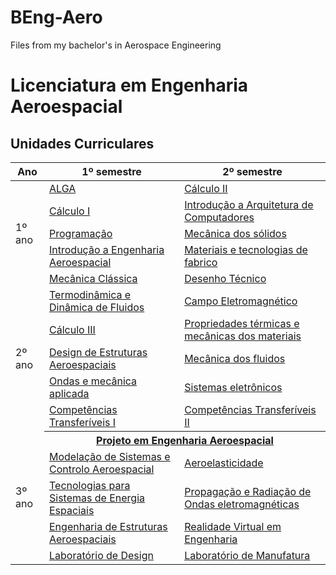 # BEng-Aero
Files from my bachelor's in Aerospace Engineering  
# Licenciatura em Engenharia Aeroespacial

## Unidades Curriculares

<table>
  <thead>
    <tr>
      <th>Ano</th>
      <th>1º semestre</th>
      <th>2º semestre</th>
    </tr>
  </thead>
  <tbody>
    <tr>
      <td rowspan="5">1º ano</td>
      <td><a href="https://github.com/magnergusse/Alga" target="_blank" rel="noopener noreferrer">ALGA</a></td>
      <td><a href="https://github.com/magnergusse/Calculo-2" target="_blank" rel="noopener noreferrer">Cálculo II</a></td>
    </tr>
    <tr>
      <td><a href="https://github.com/magnergusse/Calculo-1" target="_blank" rel="noopener noreferrer">Cálculo I</a></td>
      <td><a href="https://github.com/magnergusse/IAC" target="_blank" rel="noopener noreferrer">Introdução a Arquitetura de Computadores</a></td>
    </tr>
    <tr>
      <td><a href="https://github.com/magnergusse/Programacao" target="_blank" rel="noopener noreferrer">Programação</a></td>
      <td><a href="https://github.com/magnergusse/Mecanica-dos-solidos" target="_blank" rel="noopener noreferrer">Mecânica dos sólidos</a></td>
    </tr>
    <tr>
      <td><a href="https://github.com/magnergusse/IEA" target="_blank" rel="noopener noreferrer">Introdução a Engenharia Aeroespacial</a></td>
      <td><a href="https://github.com/magnergusse/MTF" target="_blank" rel="noopener noreferrer">Materiais e tecnologias de fabrico</a></td>
    </tr>
    <tr>
      <td><a href="https://github.com/magnergusse/Mecanica-Classica" target="_blank" rel="noopener noreferrer">Mecânica Clássica</a></td>
      <td><a href="https://github.com/magnergusse/Desenho-Tecnico" target="_blank" rel="noopener noreferrer">Desenho Técnico</a></td>
    </tr>
    <tr>
      <td rowspan="5">2º ano</td>
      <td><a href="https://github.com/magnergusse/Calculo-1" target="_blank" rel="noopener noreferrer">Termodinâmica e Dinâmica de Fluidos</a></td>
      <td><a href="https://github.com/magnergusse/Calculo-1" target="_blank" rel="noopener noreferrer">Campo Eletromagnético</a></td>
    </tr>
    <tr>
      <td><a href="https://github.com/magnergusse/Calculo-1" target="_blank" rel="noopener noreferrer">Cálculo III</a></td>
      <td><a href="https://github.com/magnergusse/Calculo-1" target="_blank" rel="noopener noreferrer">Propriedades térmicas e mecânicas dos materiais</a></td>
    </tr>
    <tr>
      <td><a href="https://github.com/magnergusse/Calculo-1" target="_blank" rel="noopener noreferrer">Design de Estruturas Aeroespaciais</a></td>
      <td><a href="https://github.com/magnergusse/Calculo-1" target="_blank" rel="noopener noreferrer">Mecânica dos fluidos</a></td>
    </tr>
    <tr>
      <td><a href="https://github.com/magnergusse/Calculo-1" target="_blank" rel="noopener noreferrer">Ondas e mecânica aplicada</a></td>
      <td><a href="https://github.com/magnergusse/Calculo-1" target="_blank" rel="noopener noreferrer">Sistemas eletrônicos</a></td>
    </tr>
    <tr>
      <td><a href="https://github.com/magnergusse/Calculo-1" target="_blank" rel="noopener noreferrer">Competências Transferíveis I</a></td>
      <td><a href="https://github.com/magnergusse/Calculo-1" target="_blank" rel="noopener noreferrer">Competências Transferíveis II</a></td>
    </tr>
    <tr>
      <td rowspan="5">3º ano</td>
      <th colspan="2"><a href="https://github.com/magnergusse/Calculo-1" target="_blank" rel="noopener noreferrer">Projeto em Engenharia Aeroespacial</a></th>
    </tr>
    <tr>
      <td><a href="https://github.com/magnergusse/Calculo-1" target="_blank" rel="noopener noreferrer">Modelação de Sistemas e Controlo Aeroespacial</a></td>
      <td><a href="https://github.com/magnergusse/Calculo-1" target="_blank" rel="noopener noreferrer">Aeroelasticidade</a></td>
    </tr>
    <tr>
      <td><a href="https://github.com/magnergusse/Calculo-1" target="_blank" rel="noopener noreferrer">Tecnologias para Sistemas de Energia Espaciais</a></td>
      <td><a href="https://github.com/magnergusse/Calculo-1" target="_blank" rel="noopener noreferrer">Propagação e Radiação de Ondas eletromagnéticas</a></td>
    </tr>
    <tr>
      <td><a href="https://github.com/magnergusse/Calculo-1" target="_blank" rel="noopener noreferrer">Engenharia de Estruturas Aeroespaciais</a></td>
      <td><a href="https://github.com/magnergusse/Calculo-1" target="_blank" rel="noopener noreferrer">Realidade Virtual em Engenharia</a></td>
    </tr>
    <tr>
      <td><a href="https://github.com/magnergusse/Calculo-1" target="_blank" rel="noopener noreferrer">Laboratório de Design</a></td>
      <td><a href="https://github.com/magnergusse/Calculo-1" target="_blank" rel="noopener noreferrer">Laboratório de Manufatura</a></td>
    </tr>
  </tbody>
</table>

